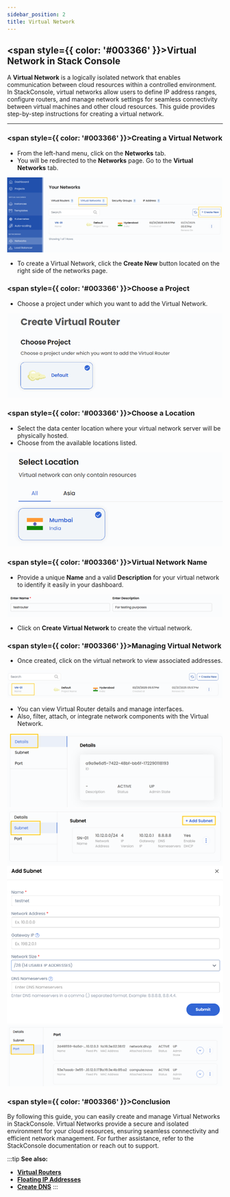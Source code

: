 ```yaml
---
sidebar_position: 2
title: Virtual Network
---
```


## <span style={{ color: '#003366' }}>Virtual Network in Stack Console</span>

A **Virtual Network** is a logically isolated network that enables communication between cloud resources within a controlled environment. In StackConsole, virtual networks allow users to define IP address ranges, configure routers, and manage network settings for seamless connectivity between virtual machines and other cloud resources. This guide provides step-by-step instructions for creating a virtual network.

------

### <span style={{ color: '#003366' }}>Creating a Virtual Network</span>

- From the left-hand menu, click on the **Networks** tab.
- You will be redirected to the **Networks** page. Go to the **Virtual Networks** tab.

![Virtual Networks Tab](images/vn_1.png)

- To create a Virtual Network, click the **Create New** button located on the right side of the networks page.

### <span style={{ color: '#003366' }}>Choose a Project</span>

- Choose a project under which you want to add the Virtual Network.

![Virtual Routers Tab](images/vr_op_1.png)

### <span style={{ color: '#003366' }}>Choose a Location</span>

- Select the data center location where your virtual network server will be physically hosted.
- Choose from the available locations listed.

![Virtual Routers Tab](images/vr_op_2.png)

### <span style={{ color: '#003366' }}>Virtual Network Name</span>

- Provide a unique **Name** and a valid **Description** for your virtual network to identify it easily in your dashboard.

![Virtual Routers Tab](images/vr_op_4.png)

- Click on **Create Virtual Network** to create the virtual network.

### <span style={{ color: '#003366' }}>Managing Virtual Network</span>

- Once created, click on the virtual network to view associated addresses.

![View Virtual Network](images/vn_4.png)

- You can view Virtual Router details and manage interfaces.
- Also, filter, attach, or integrate network components with the Virtual Network.

![View Virtual Network](images/vn_op_4.png)
![View Virtual Network](images/vn_op_5.png)
![View Virtual Network](images/vn_op_6.png)
![View Virtual Network](images/vn_op_7.png)

### <span style={{ color: '#003366' }}>Conclusion</span>

By following this guide, you can easily create and manage Virtual Networks in StackConsole. Virtual Networks provide a secure and isolated environment for your cloud resources, ensuring seamless connectivity and efficient network management. For further assistance, refer to the StackConsole documentation or reach out to support.

:::tip
**See also:**  
- **[Virtual Routers](./Virtual%20Routers.md)**
- **[Floating IP Addresses](./Floating%20IP%20Addresses.md)**
- **[Create DNS](../../DNS/Create%20DNS.md)**
:::
